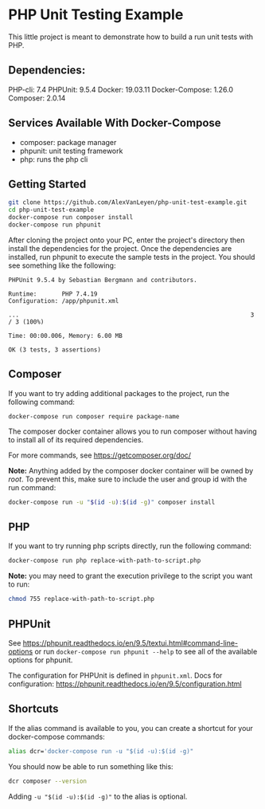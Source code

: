 # PHP Unit Testing Example

This little project is meant to demonstrate how to build a run unit tests with PHP.

## Dependencies:

PHP-cli: 7.4
PHPUnit: 9.5.4
Docker: 19.03.11
Docker-Compose: 1.26.0
Composer: 2.0.14

## Services Available With Docker-Compose

- composer: package manager
- phpunit: unit testing framework
- php: runs the php cli

## Getting Started

```sh
git clone https://github.com/AlexVanLeyen/php-unit-test-example.git
cd php-unit-test-example
docker-compose run composer install
docker-compose run phpunit
```

After cloning the project onto your PC, enter the project's directory then install the dependencies for the project. Once the dependencies are installed, run phpunit to execute the sample tests in the project. You should see something like the following:

```
PHPUnit 9.5.4 by Sebastian Bergmann and contributors.

Runtime:       PHP 7.4.19
Configuration: /app/phpunit.xml

...                                                                 3 / 3 (100%)

Time: 00:00.006, Memory: 6.00 MB

OK (3 tests, 3 assertions)
```

## Composer

If you want to try adding additional packages to the project, run the following command:

```
docker-compose run composer require package-name
```

The composer docker container allows you to run composer without having to install all of its required dependencies.

For more commands, see https://getcomposer.org/doc/

**Note:** Anything added by the composer docker container will be owned by *root*. To prevent this, make sure to include the user and group id with the run command:
```sh
docker-compose run -u "$(id -u):$(id -g)" composer install
```

## PHP
If you want to try running php scripts directly, run the following command:
```sh
docker-compose run php replace-with-path-to-script.php
```

**Note:** you may need to grant the execution privilege to the script you want to run:
```sh
chmod 755 replace-with-path-to-script.php
```

## PHPUnit

See https://phpunit.readthedocs.io/en/9.5/textui.html#command-line-options or run `docker-compose run phpunit --help` to see all of the available options for phpunit. 

The configuration for PHPUnit is defined in `phpunit.xml`. Docs for configuration: https://phpunit.readthedocs.io/en/9.5/configuration.html

## Shortcuts
If the alias command is available to you, you can create a shortcut for your docker-compose commands:

```sh
alias dcr='docker-compose run -u "$(id -u):$(id -g)"
```

You should now be able to run something like this:
```sh
dcr composer --version
```

Adding `-u "$(id -u):$(id -g)"` to the alias is optional.